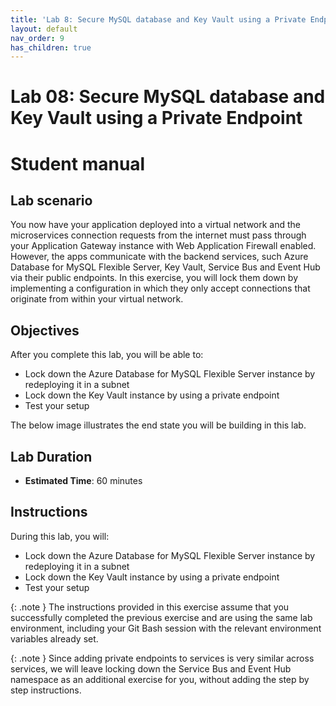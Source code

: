```yaml
---
title: 'Lab 8: Secure MySQL database and Key Vault using a Private Endpoint'
layout: default
nav_order: 9
has_children: true
---
```


# Lab 08: Secure MySQL database and Key Vault using a Private Endpoint

# Student manual

## Lab scenario

You now have your application deployed into a virtual network and the microservices connection requests from the internet must pass through your Application Gateway instance with Web Application Firewall enabled. However, the apps communicate with the backend services, such Azure Database for MySQL Flexible Server, Key Vault, Service Bus and Event Hub via their public endpoints. In this exercise, you will lock them down by implementing a configuration in which they only accept connections that originate from within your virtual network.

## Objectives

After you complete this lab, you will be able to:

- Lock down the Azure Database for MySQL Flexible Server instance by redeploying it in a subnet
- Lock down the Key Vault instance by using a private endpoint
- Test your setup

The below image illustrates the end state you will be building in this lab.

## Lab Duration

- **Estimated Time**: 60 minutes

## Instructions

During this lab, you will:

- Lock down the Azure Database for MySQL Flexible Server instance by redeploying it in a subnet
- Lock down the Key Vault instance by using a private endpoint
- Test your setup

 {: .note }
The instructions provided in this exercise assume that you successfully completed the previous exercise and are using the same lab environment, including your Git Bash session with the relevant environment variables already set.

 {: .note }
Since adding private endpoints to services is very similar across services, we will leave locking down the Service Bus and Event Hub namespace as an additional exercise for you, without adding the step by step instructions.
